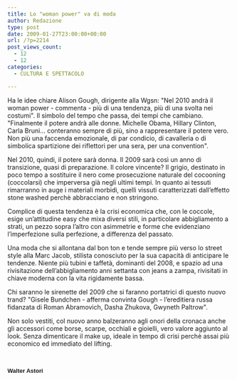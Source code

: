 ```yaml
---
title: Lo "woman power" va di moda
author: Redazione
type: post
date: 2009-01-27T23:00:00+00:00
url: /?p=2214
post_views_count:
  - 12
  - 12
categories:
  - CULTURA E SPETTACOLO

---
```

Ha le idee chiare Alison Gough, dirigente alla Wgsn: "Nel 2010 andr&agrave; il woman power &#45; commenta &#45; pi&ugrave; di una tendenza, pi&ugrave; di una svolta nei costumi". Il simbolo del tempo che passa, dei tempi che cambiano. "Finalmente il potere andr&agrave; alle donne. Michelle Obama, Hillary Clinton, Carla Bruni&#8230; conteranno sempre di pi&ugrave;, sino a rappresentare il potere vero. Non pi&ugrave; una faccenda emozionale, di par condicio, di cavalleria o di simbolica spartizione dei riflettori per una sera, per una convention".

Nel 2010, quindi, il potere sar&agrave; donna. Il 2009 sar&agrave; cos&igrave; un anno di transizione, quasi di preparazione. Il colore vincente? Il grigio, destinato in poco tempo a sostituire il nero come prosecuzione naturale del cocooning (coccolarsi) che imperversa gi&agrave; negli ultimi tempi. In quanto ai tessuti rimarranno in auge i materiali morbidi, quelli vissuti caratterizzati dall&#8217;effetto stone washed perch&egrave; abbracciano e non stringono.

Complice di questa tendenza &egrave; la crisi economica che, con le coccole, esige un&#8217;attitudine easy che mixa diversi stili, in particolare abbigliamento a strati, un pezzo sopra l&#8217;altro con asimmetrie e forme che evidenziano l&#8217;imperfezione sulla perfezione, a differenza del passato.

Una moda che si allontana dal bon ton e tende sempre pi&ugrave; verso lo street style alla Marc Jacob, stilista conosciuto per la sua capacit&agrave; di anticipare le tendenze. Niente pi&ugrave; tubini e taffet&agrave;, dominanti del 2008, e spazio ad una rivisitazione dell&#8217;abbigliamento anni settanta con jeans a zampa, rivisitati in chiave moderna con la vita rigidamente bassa.

Chi saranno le sirenette del 2009 che si faranno portatrici di questo nuovo trand? "Gisele Bundchen &#45; afferma convinta Gough &#45; l&#8217;ereditiera russa fidanzata di Roman Abramovich, Dasha Zhukova, Gwyneth Paltrow".

Non solo vestiti, col nuovo anno balzeranno agli onori della cronaca anche gli accessori come borse, scarpe, occhiali e gioielli, vero valore aggiunto al look. Senza dimenticare il make up, ideale in tempo di crisi perch&egrave; assai pi&ugrave; economico ed immediato del lifting.

<div>
  &nbsp;
</div>

<p style="margin&#45;bottom: 0cm" align="justify">
  <font face="Tahoma, sans&#45;serif"><font size="2"><strong>Walter Astori</strong></font></font>
</p>